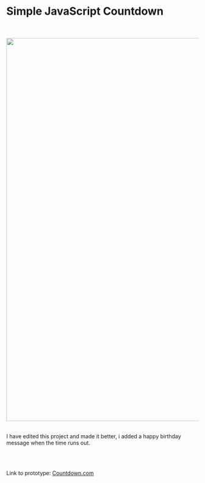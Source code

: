 # Simple JavaScript Countdown

<br />
<br />

<img src="https://github.com/ZekaBoga/Simple-JavaScript-Countdown/blob/main/assets/images/cover.png" alt="" width="1000" />

<br />
<br />

I have edited this project and made it better, i added a happy birthday message when the time runs out.

<br />
<br />

Link to prototype: [Countdown.com](https://isaquesantossilva.github.io/Simple-JavaScript-Countdown/)

